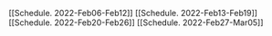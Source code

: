 [[Schedule. 2022-Feb06-Feb12]]
[[Schedule. 2022-Feb13-Feb19]]
[[Schedule. 2022-Feb20-Feb26]]
[[Schedule. 2022-Feb27-Mar05]]